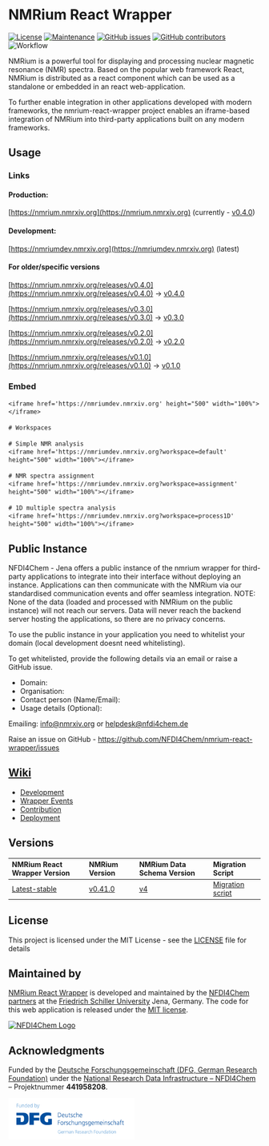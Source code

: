 # NMRium React Wrapper 
[![License](https://img.shields.io/badge/License-MIT%202.0-blue.svg)](https://opensource.org/licenses/MIT)
[![Maintenance](https://img.shields.io/badge/Maintained%3F-yes-blue.svg)](https://github.com/NFDI4Chem/nmrium-react-wrapper/graphs/commit-activity)
[![GitHub issues](https://img.shields.io/github/issues/NFDI4Chem/nmrium-react-wrapper.svg)](https://github.com/NFDI4Chem/nmrium-react-wrapper/issues)
[![GitHub contributors](https://img.shields.io/github/contributors/NFDI4Chem/nmrium-react-wrapper.svg)](https://GitHub.com/NFDI4Chem/nmrium-react-wrapper/graphs/contributors/)
![Workflow](https://github.com/NFDI4Chem/nmrium-react-wrapper/actions/workflows/dev-build.yml/badge.svg)

NMRium is a powerful tool for displaying and processing nuclear magnetic resonance (NMR) spectra. Based on the popular web framework React, NMRium is distributed as a react component which can be used as a standalone or embedded in an react web-application. 

To further enable integration in other applications developed with modern frameworks, the nmrium-react-wrapper project enables an iframe-based integration of NMRium into third-party applications built on any modern frameworks.

## Usage

### Links

#### Production:

[https://nmrium.nmrxiv.org](https://nmrium.nmrxiv.org) (currently - [v0.4.0](https://github.com/NFDI4Chem/nmrium-react-wrapper/releases/tag/v0.4.0))

#### Development:

[https://nmriumdev.nmrxiv.org](https://nmriumdev.nmrxiv.org) (latest)

#### For older/specific versions

[https://nmrium.nmrxiv.org/releases/v0.4.0](https://nmrium.nmrxiv.org/releases/v0.4.0) -> [v0.4.0](https://github.com/NFDI4Chem/nmrium-react-wrapper/releases/tag/v0.4.0)

[https://nmrium.nmrxiv.org/releases/v0.3.0](https://nmrium.nmrxiv.org/releases/v0.3.0) -> [v0.3.0](https://github.com/NFDI4Chem/nmrium-react-wrapper/releases/tag/v0.3.0)

[https://nmrium.nmrxiv.org/releases/v0.2.0](https://nmrium.nmrxiv.org/releases/v0.2.0) -> [v0.2.0](https://github.com/NFDI4Chem/nmrium-react-wrapper/releases/tag/v0.2.0)

[https://nmrium.nmrxiv.org/releases/v0.1.0](https://nmrium.nmrxiv.org/releases/v0.1.0) -> [v0.1.0](https://github.com/NFDI4Chem/nmrium-react-wrapper/releases/tag/v0.1.0)

### Embed

```
<iframe href='https://nmriumdev.nmrxiv.org' height="500" width="100%"></iframe>

# Workspaces

# Simple NMR analysis
<iframe href='https://nmriumdev.nmrxiv.org?workspace=default' height="500" width="100%"></iframe>

# NMR spectra assignment
<iframe href='https://nmriumdev.nmrxiv.org?workspace=assignment' height="500" width="100%"></iframe>

# 1D multiple spectra analysis
<iframe href='https://nmriumdev.nmrxiv.org?workspace=process1D' height="500" width="100%"></iframe>

```

## Public Instance

NFDI4Chem - Jena offers a public instance of the nmrium wrapper for third-party applications to integrate into their interface without deploying an instance. Applications can then communicate with the NMRium via our standardised communication events and offer seamless integration. NOTE: None of the data (loaded and processed with NMRium on the public instance) will not reach our servers. Data will never reach the backend server hosting the applications, so there are no privacy concerns. 

To use the public instance in your application you need to whitelist your domain (local development doesnt need whitelisting).

To get whitelisted, provide the following details via an email or raise a GitHub issue.

* Domain:
* Organisation:
* Contact person (Name/Email):
* Usage details (Optional):

Emailing: info@nmrxiv.org or helpdesk@nfdi4chem.de

Raise an issue on GitHub - https://github.com/NFDI4Chem/nmrium-react-wrapper/issues

## [Wiki](https://github.com/NFDI4Chem/nmrium-react-wrapper/wiki)
- [Development](https://github.com/NFDI4Chem/nmrium-react-wrapper/wiki/2.-Installation)
- [Wrapper Events](https://github.com/NFDI4Chem/nmrium-react-wrapper/wiki/3.-Wrapper-Events)
- [Contribution](https://github.com/NFDI4Chem/nmrium-react-wrapper/wiki/5.-Contribution)
- [Deployment](https://github.com/NFDI4Chem/nmrium-react-wrapper/wiki/4.-CI-CD)

## Versions

| NMRium React Wrapper Version | NMRium Version | NMRium Data Schema Version | Migration Script |
|:----           |:---                          | :----                        | :----            |
|        [Latest-stable](https://github.com/NFDI4Chem/nmrium-react-wrapper/releases/tag/v0.4.0)           |     [v0.41.0](https://github.com/cheminfo/nmrium/releases/tag/v0.41.0)    |      [v4](/public/data/Data%20Schema%20Versions/V4/)                  |   [Migration script](https://github.com/cheminfo/nmr-load-save/blob/master/src/migration/migrateToVersion3.ts) |


## License

This project is licensed under the MIT License - see the [LICENSE](https://github.com/NFDI4Chem/nmrium-react-wrapper/blob/main/LICENSE) file for details

## Maintained by
[NMRium React Wrapper](https://nmrium.nmrxiv.org) is developed and maintained by the [NFDI4Chem partners](https://www.nfdi4chem.de/) at the [Friedrich Schiller University](https://www.uni-jena.de/en/) Jena, Germany. 
The code for this web application is released under the [MIT license](https://opensource.org/licenses/MIT).


<p align="left"><a href="https://nfdi4chem.de/" target="_blank"><img src="https://www.nfdi4chem.de/wp-content/themes/wptheme/assets/img/logo.svg" width="50%" alt="NFDI4Chem Logo"></a></p>

## Acknowledgments

Funded by the [Deutsche Forschungsgemeinschaft (DFG, German Research Foundation)](https://www.dfg.de/) under the [National Research Data Infrastructure – NFDI4Chem](https://nfdi4chem.de/) – Projektnummer **441958208**.

<p align="left"><a href="https://www.dfg.de/" target="_blank"><img src="./public/img/dfg_logo_schriftzug_blau_foerderung_en.gif" width="50%" alt="DFG Logo"></a></p>